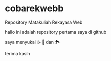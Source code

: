 # cobarekwebb
Repository Matakuliah Rekayasa Web

hallo ini adalah repository pertama saya  di github

saya menyukai :coffee: :pizza: dan :national_park:

terima kasih

